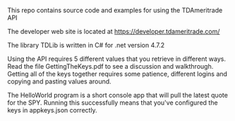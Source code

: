 This repo contains source code and examples for using the TDAmeritrade API

The developer web site is located at https://developer.tdameritrade.com/

The library TDLib is written in C# for .net version 4.7.2

Using the API requires 5 different values that you retrieve in different ways. Read the file GettingTheKeys.pdf to see a discussion and walkthrough. Getting all of the keys together requires some patience, different logins and copying and pasting values around. 

The HelloWorld program is a short console app that will pull the latest quote for the SPY. Running this successfully means that you've configured the keys in appkeys.json correctly. 
